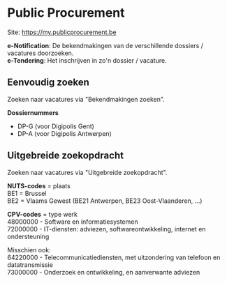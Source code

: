 Public Procurement
==================

Site: https://my.publicprocurement.be

**e-Notification**: De bekendmakingen van de verschillende dossiers / vacatures doorzoeken.  
**e-Tendering**: Het inschrijven in zo'n dossier / vacature.

Eenvoudig zoeken
----------------
Zoeken naar vacatures via "Bekendmakingen zoeken".

**Dossiernummers**  
- DP-G (voor Digipolis Gent)  
- DP-A (voor Digipolis Antwerpen)  


Uitgebreide zoekopdracht
------------------------
Zoeken naar vacatures via "Uitgebreide zoekopdracht".

**NUTS-codes** = plaats  
BE1 = Brussel  
BE2 = Vlaams Gewest (BE21 Antwerpen, BE23 Oost-Vlaanderen, ...)  

**CPV-codes** = type werk  
48000000 - Software en informatiesystemen  
72000000 - IT-diensten: adviezen, softwareontwikkeling, internet en ondersteuning  

Misschien ook:  
64220000 - Telecommunicatiediensten, met uitzondering van telefoon en datatransmissie  
73000000 - Onderzoek en ontwikkeling, en aanverwante adviezen  
